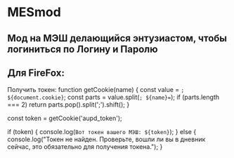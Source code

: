 # MESmod
## Мод на МЭШ делающийся энтузиастом, чтобы логиниться по Логину и Паролю

## Для FireFox:
Получить токен:
function getCookie(name) {
    const value = `; ${document.cookie}`;
    const parts = value.split(`; ${name}=`);
    if (parts.length === 2) return parts.pop().split(';').shift();
}

const token = getCookie('aupd_token');

if (token) {
    console.log(`Вот токен вашего МЭШ: ${token}`);
} else {
    console.log("Токен не найден. Проверьте, вошли ли вы в дневник сейчас, это обязательно для получения токена.");
}

